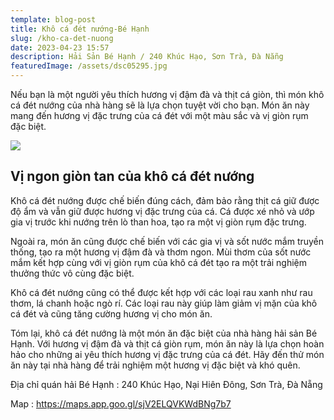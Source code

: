 ```yaml
---
template: blog-post
title: Khô cá đét nướng-Bé Hạnh
slug: /kho-ca-det-nuong
date: 2023-04-23 15:57
description: Hải Sản Bé Hạnh / 240 Khúc Hạo, Sơn Trà, Đà Nẵng
featuredImage: /assets/dsc05295.jpg
---
```

Nếu bạn là một người yêu thích hương vị đậm đà và thịt cá giòn, thì món khô cá đét nướng của nhà hàng sẽ là lựa chọn tuyệt vời cho bạn. Món ăn này mang đến hương vị đặc trưng của cá đét với một màu sắc và vị giòn rụm đặc biệt.

![](/assets/dsc05297.jpg)

## V﻿ị ngon giòn tan của khô cá đét nướng

Khô cá đét nướng được chế biến đúng cách, đảm bảo rằng thịt cá giữ được độ ẩm và vẫn giữ được hương vị đặc trưng của cá. Cá được xé nhỏ và ướp gia vị trước khi nướng trên lò than hoa, tạo ra một vị giòn rụm đặc trưng.

Ngoài ra, món ăn cũng được chế biến với các gia vị và sốt nước mắm truyền thống, tạo ra một hương vị đậm đà và thơm ngon. Mùi thơm của sốt nước mắm kết hợp cùng với vị giòn rụm của khô cá đét tạo ra một trải nghiệm thưởng thức vô cùng đặc biệt.

Khô cá đét nướng cũng có thể được kết hợp với các loại rau xanh như rau thơm, lá chanh hoặc ngò rí. Các loại rau này giúp làm giảm vị mặn của khô cá đét và cũng tăng cường hương vị cho món ăn.

Tóm lại, khô cá đét nướng là một món ăn đặc biệt của nhà hàng hải sản Bé Hạnh. Với hương vị đậm đà và thịt cá giòn rụm, món ăn này là lựa chọn hoàn hảo cho những ai yêu thích hương vị đặc trưng của cá đét. Hãy đến thử món ăn này tại nhà hàng để trải nghiệm một hương vị đặc biệt và khó quên.

Địa chỉ quán hải Bé Hạnh : 240 Khúc Hạo, Nại Hiên Đông, Sơn Trà, Đà Nẵng

M﻿ap : https://maps.app.goo.gl/sjV2ELQVKWdBNg7b7